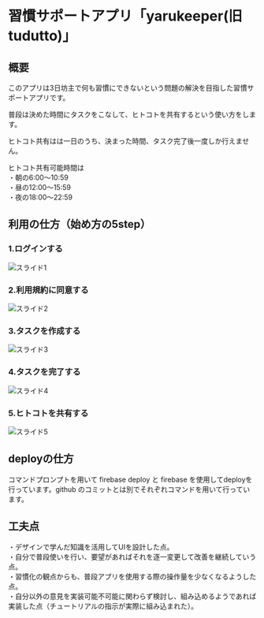 # 習慣サポートアプリ「yarukeeper(旧tudutto)」

## 概要
このアプリは3日坊主で何も習慣にできないという問題の解決を目指した習慣サポートアプリです。

普段は決めた時間にタスクをこなして、ヒトコトを共有するという使い方をします。

ヒトコト共有はは一日のうち、決まった時間、タスク完了後一度しか行えません。

ヒトコト共有可能時間は<br>
・朝の6:00～10:59<br>
・昼の12:00～15:59<br>
・夜の18:00～22:59<br>

## 利用の仕方（始め方の5step）
### 1.ログインする
![スライド1](https://user-images.githubusercontent.com/48337372/130787987-57f192b5-75f2-4e25-80b5-1efd948afd2b.JPG)

### 2.利用規約に同意する
![スライド2](https://user-images.githubusercontent.com/48337372/130788370-1fbe341a-8075-4772-9df2-2f77b9a00780.JPG)

### 3.タスクを作成する
![スライド3](https://user-images.githubusercontent.com/48337372/130787980-41fc7f24-cc74-44c9-96af-a8217916d0ae.JPG)

### 4.タスクを完了する
![スライド4](https://user-images.githubusercontent.com/48337372/130787983-a763c77e-19ab-462f-9684-daf862ba87cd.JPG)

### 5.ヒトコトを共有する
![スライド5](https://user-images.githubusercontent.com/48337372/130787986-ca9cf740-9d90-4e95-8b60-788b36b3aa2a.JPG)

## deployの仕方
コマンドプロンプトを用いて firebase deploy と firebase を使用してdeployを行っています。github のコミットとは別でそれぞれコマンドを用いて行っています。

## 工夫点
・デザインで学んだ知識を活用してUIを設計した点。<br>
・自分で普段使いを行い、要望があればそれを逐一変更して改善を継続していう点。<br>
・習慣化の観点からも、普段アプリを使用する際の操作量を少なくなるようした点。<br>
・自分以外の意見を実装可能不可能に関わらず検討し、組み込めるようであれば実装した点（チュートリアルの指示が実際に組み込まれた）。
